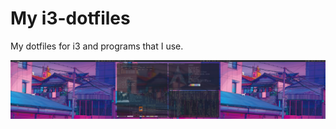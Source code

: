 # My i3-dotfiles
My dotfiles for i3 and programs that I use.

<img src="/example.png" alt="Example picture" title="Example picture">
